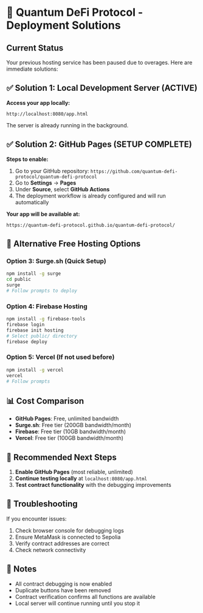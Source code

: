 # 🚀 Quantum DeFi Protocol - Deployment Solutions

## Current Status
Your previous hosting service has been paused due to overages. Here are immediate solutions:

## ✅ Solution 1: Local Development Server (ACTIVE)
**Access your app locally:**
```
http://localhost:8080/app.html
```
The server is already running in the background.

## ✅ Solution 2: GitHub Pages (SETUP COMPLETE)
**Steps to enable:**
1. Go to your GitHub repository: `https://github.com/quantum-defi-protocol/quantum-defi-protocol`
2. Go to **Settings** → **Pages**
3. Under **Source**, select **GitHub Actions**
4. The deployment workflow is already configured and will run automatically

**Your app will be available at:**
```
https://quantum-defi-protocol.github.io/quantum-defi-protocol/
```

## 🔄 Alternative Free Hosting Options

### Option 3: Surge.sh (Quick Setup)
```bash
npm install -g surge
cd public
surge
# Follow prompts to deploy
```

### Option 4: Firebase Hosting
```bash
npm install -g firebase-tools
firebase login
firebase init hosting
# Select public/ directory
firebase deploy
```

### Option 5: Vercel (If not used before)
```bash
npm install -g vercel
vercel
# Follow prompts
```

## 📊 Cost Comparison
- **GitHub Pages**: Free, unlimited bandwidth
- **Surge.sh**: Free tier (200GB bandwidth/month)
- **Firebase**: Free tier (10GB bandwidth/month)
- **Vercel**: Free tier (100GB bandwidth/month)

## 🎯 Recommended Next Steps
1. **Enable GitHub Pages** (most reliable, unlimited)
2. **Continue testing locally** at `localhost:8080/app.html`
3. **Test contract functionality** with the debugging improvements

## 🔧 Troubleshooting
If you encounter issues:
1. Check browser console for debugging logs
2. Ensure MetaMask is connected to Sepolia
3. Verify contract addresses are correct
4. Check network connectivity

## 📝 Notes
- All contract debugging is now enabled
- Duplicate buttons have been removed
- Contract verification confirms all functions are available
- Local server will continue running until you stop it